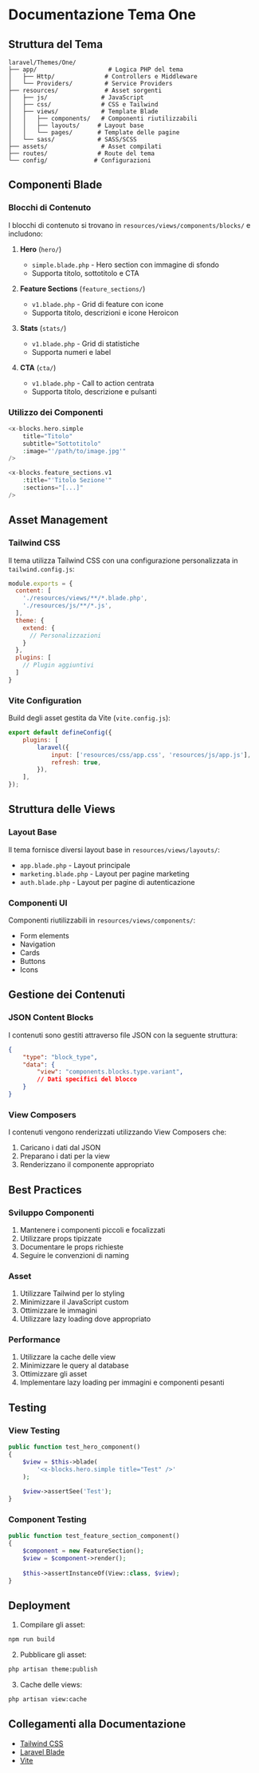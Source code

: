 # Documentazione Tema One

## Struttura del Tema

```
laravel/Themes/One/
├── app/                    # Logica PHP del tema
│   ├── Http/              # Controllers e Middleware
│   └── Providers/         # Service Providers
├── resources/             # Asset sorgenti
│   ├── js/               # JavaScript
│   ├── css/              # CSS e Tailwind
│   ├── views/            # Template Blade
│   │   ├── components/   # Componenti riutilizzabili
│   │   ├── layouts/     # Layout base
│   │   └── pages/       # Template delle pagine
│   └── sass/            # SASS/SCSS
├── assets/               # Asset compilati
├── routes/              # Route del tema
└── config/             # Configurazioni
```

## Componenti Blade

### Blocchi di Contenuto
I blocchi di contenuto si trovano in `resources/views/components/blocks/` e includono:

1. **Hero** (`hero/`)
   - `simple.blade.php` - Hero section con immagine di sfondo
   - Supporta titolo, sottotitolo e CTA

2. **Feature Sections** (`feature_sections/`)
   - `v1.blade.php` - Grid di feature con icone
   - Supporta titolo, descrizioni e icone Heroicon

3. **Stats** (`stats/`)
   - `v1.blade.php` - Grid di statistiche
   - Supporta numeri e label

4. **CTA** (`cta/`)
   - `v1.blade.php` - Call to action centrata
   - Supporta titolo, descrizione e pulsanti

### Utilizzo dei Componenti

```php
<x-blocks.hero.simple 
    title="Titolo"
    subtitle="Sottotitolo"
    :image="'/path/to/image.jpg'"
/>

<x-blocks.feature_sections.v1
    :title="'Titolo Sezione'"
    :sections="[...]"
/>
```

## Asset Management

### Tailwind CSS
Il tema utilizza Tailwind CSS con una configurazione personalizzata in `tailwind.config.js`:

```js
module.exports = {
  content: [
    './resources/views/**/*.blade.php',
    './resources/js/**/*.js',
  ],
  theme: {
    extend: {
      // Personalizzazioni
    }
  },
  plugins: [
    // Plugin aggiuntivi
  ]
}
```

### Vite Configuration
Build degli asset gestita da Vite (`vite.config.js`):

```js
export default defineConfig({
    plugins: [
        laravel({
            input: ['resources/css/app.css', 'resources/js/app.js'],
            refresh: true,
        }),
    ],
});
```

## Struttura delle Views

### Layout Base
Il tema fornisce diversi layout base in `resources/views/layouts/`:
- `app.blade.php` - Layout principale
- `marketing.blade.php` - Layout per pagine marketing
- `auth.blade.php` - Layout per pagine di autenticazione

### Componenti UI
Componenti riutilizzabili in `resources/views/components/`:
- Form elements
- Navigation
- Cards
- Buttons
- Icons

## Gestione dei Contenuti

### JSON Content Blocks
I contenuti sono gestiti attraverso file JSON con la seguente struttura:

```json
{
    "type": "block_type",
    "data": {
        "view": "components.blocks.type.variant",
        // Dati specifici del blocco
    }
}
```

### View Composers
I contenuti vengono renderizzati utilizzando View Composers che:
1. Caricano i dati dal JSON
2. Preparano i dati per la view
3. Renderizzano il componente appropriato

## Best Practices

### Sviluppo Componenti
1. Mantenere i componenti piccoli e focalizzati
2. Utilizzare props tipizzate
3. Documentare le props richieste
4. Seguire le convenzioni di naming

### Asset
1. Utilizzare Tailwind per lo styling
2. Minimizzare il JavaScript custom
3. Ottimizzare le immagini
4. Utilizzare lazy loading dove appropriato

### Performance
1. Utilizzare la cache delle view
2. Minimizzare le query al database
3. Ottimizzare gli asset
4. Implementare lazy loading per immagini e componenti pesanti

## Testing

### View Testing
```php
public function test_hero_component()
{
    $view = $this->blade(
        '<x-blocks.hero.simple title="Test" />'
    );
    
    $view->assertSee('Test');
}
```

### Component Testing
```php
public function test_feature_section_component()
{
    $component = new FeatureSection();
    $view = $component->render();
    
    $this->assertInstanceOf(View::class, $view);
}
```

## Deployment

1. Compilare gli asset:
```bash
npm run build
```

2. Pubblicare gli asset:
```bash
php artisan theme:publish
```

3. Cache delle views:
```bash
php artisan view:cache
```

## Collegamenti alla Documentazione

- [Tailwind CSS](https://tailwindcss.com/docs)
- [Laravel Blade](https://laravel.com/docs/blade)
- [Vite](https://vitejs.dev/guide/) 
